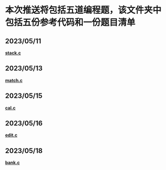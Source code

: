 # 本次推送将包括五道编程题，该文件夹中包括五份参考代码和一份题目清单

## **2023/05/11** 
**[stack.c](https://github.com/MossDream/Data-Structure-Learning-C/blob/main/Episode%204/stack.c)**
## **2023/05/13** 
**[match.c](https://github.com/MossDream/Data-Structure-Learning-C/blob/main/Episode%204/match.c)**
## **2023/05/15**
**[cal.c](https://github.com/MossDream/Data-Structure-Learning-C/blob/main/Episode%204/cal.c)**
## **2023/05/16**
**[edit.c](https://github.com/MossDream/Data-Structure-Learning-C/blob/main/Episode%204/edit.c)**
## **2023/05/18**
**[bank.c](https://github.com/MossDream/Data-Structure-Learning-C/blob/main/Episode%204/bank.c)**


